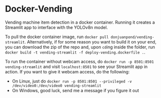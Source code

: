 # Docker-Vending
Vending machine item detection in a docker container. Running it creates a Streamlit app to interface with the YOLOv8n model.

To pull the docker container image, run `docker pull donjuanpond/vending-streamlit`. Alternatively, if for some reason you want to build it on your end, you can download the zip of the repo and, upon `cd`ing inside the folder, run `docker build -t vending-streamlit -f deploy-vending.dockerfile .`.

To run the container without webcam access, do `docker run -p 8501:8501 vending-streamlit` and visit `localhost:8501` to see your Streamlit app in action. If you want to give it webcam access, do the following:
- On Linux, just do `docker run -p 8501:8501 --privileged -v /dev/video0:/dev/video0 vending-streamlit`
- On Windows, good luck, send me a message if you figure it out
